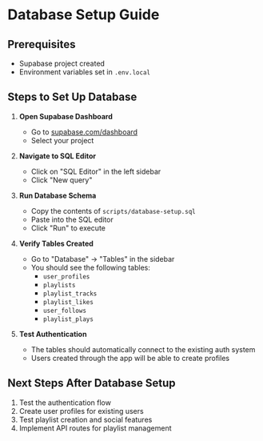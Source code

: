 # Database Setup Guide

## Prerequisites
- Supabase project created
- Environment variables set in `.env.local`

## Steps to Set Up Database

1. **Open Supabase Dashboard**
   - Go to [supabase.com/dashboard](https://supabase.com/dashboard)
   - Select your project

2. **Navigate to SQL Editor**
   - Click on "SQL Editor" in the left sidebar
   - Click "New query"

3. **Run Database Schema**
   - Copy the contents of `scripts/database-setup.sql`
   - Paste into the SQL editor
   - Click "Run" to execute

4. **Verify Tables Created**
   - Go to "Database" → "Tables" in the sidebar
   - You should see the following tables:
     - `user_profiles`
     - `playlists`
     - `playlist_tracks`
     - `playlist_likes`
     - `user_follows`
     - `playlist_plays`

5. **Test Authentication**
   - The tables should automatically connect to the existing auth system
   - Users created through the app will be able to create profiles

## Next Steps After Database Setup
1. Test the authentication flow
2. Create user profiles for existing users
3. Test playlist creation and social features
4. Implement API routes for playlist management 